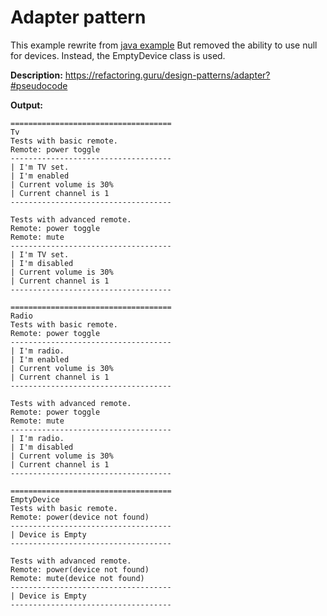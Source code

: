 # Adapter pattern
This example rewrite from [java example](https://github.com/RefactoringGuru/design-patterns-java/tree/master/src/refactoring_guru/bridge/example)
But removed the ability to use null for devices. Instead, the EmptyDevice class is used.

**Description:**
https://refactoring.guru/design-patterns/adapter?#pseudocode

**Output:**

```
====================================
Tv
Tests with basic remote.
Remote: power toggle
------------------------------------
| I'm TV set.
| I'm enabled
| Current volume is 30%
| Current channel is 1
------------------------------------

Tests with advanced remote.
Remote: power toggle
Remote: mute
------------------------------------
| I'm TV set.
| I'm disabled
| Current volume is 30%
| Current channel is 1
------------------------------------

====================================
Radio
Tests with basic remote.
Remote: power toggle
------------------------------------
| I'm radio.
| I'm enabled
| Current volume is 30%
| Current channel is 1
------------------------------------

Tests with advanced remote.
Remote: power toggle
Remote: mute
------------------------------------
| I'm radio.
| I'm disabled
| Current volume is 30%
| Current channel is 1
------------------------------------

====================================
EmptyDevice
Tests with basic remote.
Remote: power(device not found)
------------------------------------
| Device is Empty
------------------------------------

Tests with advanced remote.
Remote: power(device not found)
Remote: mute(device not found)
------------------------------------
| Device is Empty
------------------------------------
```
